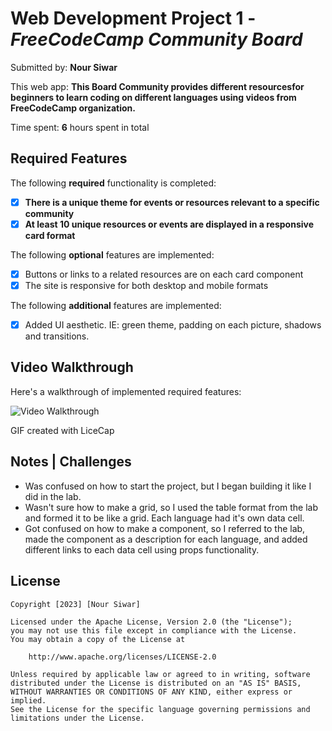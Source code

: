 # Web Development Project 1 - *FreeCodeCamp Community Board*

Submitted by: **Nour Siwar**

This web app: **This Board Community provides different resourcesfor beginners to learn coding on different languages using videos from FreeCodeCamp organization.**

Time spent: **6** hours spent in total

## Required Features

The following **required** functionality is completed:

- [X] **There is a unique theme for events or resources relevant to a specific community**
- [X] **At least 10 unique resources or events are displayed in a responsive card format**

The following **optional** features are implemented:

- [X] Buttons or links to a related resources are on each card component
- [X] The site is responsive for both desktop and mobile formats

The following **additional** features are implemented:

* [X] Added UI aesthetic. IE: green theme, padding on each picture, shadows and transitions. 

## Video Walkthrough

Here's a walkthrough of implemented required features:

<img src='CommunityBoard.gif' title='Video Walkthrough' width='' alt='Video Walkthrough' />

GIF created with LiceCap

## Notes | Challenges

* Was confused on how to start the project, but I began building it like I did in the lab.
* Wasn't sure how to make a grid, so I used the table format from the lab and formed it to be like a grid. Each language had it's own data cell.
* Got confused on how to make a component, so I referred to the lab, made the component as a description for each language, and added different links to each data cell using props functionality.

## License

    Copyright [2023] [Nour Siwar]

    Licensed under the Apache License, Version 2.0 (the "License");
    you may not use this file except in compliance with the License.
    You may obtain a copy of the License at

        http://www.apache.org/licenses/LICENSE-2.0

    Unless required by applicable law or agreed to in writing, software
    distributed under the License is distributed on an "AS IS" BASIS,
    WITHOUT WARRANTIES OR CONDITIONS OF ANY KIND, either express or implied.
    See the License for the specific language governing permissions and
    limitations under the License.

